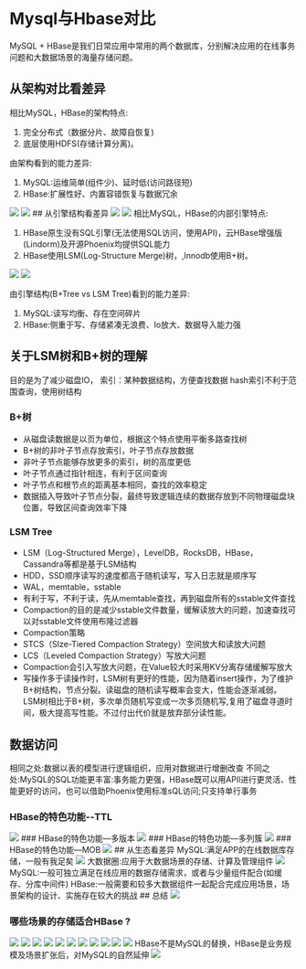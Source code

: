 # Mysql与Hbase对比

MySQL + HBase是我们日常应用中常用的两个数据库，分别解决应用的在线事务问题和大数据场景的海量存储问题。
## 从架构对比看差异
相比MySQL，HBase的架构特点:

1. 完全分布式（数据分片、故障自恢复)
2. 底层使用HDFS(存储计算分离)。

由架构看到的能力差异:

1. MySQL:运维简单(组件少)、延时低(访问路径短)
2. HBase:扩展性好、内置容错恢复与数据冗余
<img src="./images/20201209181720195.png">
<img src="./images/20201209181736770.png">
## 从引擎结构看差异
<img src="./images/20201209181916194.png">
<img src="./images/20201209181935132.png">
相比MySQL，HBase的内部引擎特点:

1. HBase原生没有SQL引擎(无法使用SQL访问，使用API)，云HBase增强版(Lindorm)及开源Phoenix均提供SQL能力
2. HBase使用LSM(Log-Structure Merge)树，,Innodb使用B+树。

<img src="./images/20201209182030309.png">
<img src="./images/20201209182056211.png">

由引擎结构(B+Tree vs LSM Tree)看到的能力差异:

1. MySQL:读写均衡、存在空间碎片
2. HBase:侧重于写、存储紧凑无浪费、Io放大、数据导入能力强

## 关于LSM树和B+树的理解

目的是为了减少磁盘IO，
索引：某种数据结构，方便查找数据
hash索引不利于范围查询，使用树结构
### B+树
- 从磁盘读数据是以页为单位，根据这个特点使用平衡多路查找树
- B+树的非叶子节点存放索引，叶子节点存放数据
- 非叶子节点能够存放更多的索引，树的高度更低
- 叶子节点通过指针相连，有利于区间查询
- 叶子节点和根节点的距离基本相同，查找的效率稳定
- 数据插入导致叶子节点分裂，最终导致逻辑连续的数据存放到不同物理磁盘块位置，导致区间查询效率下降

### LSM Tree
- LSM（Log-Structured Merge），LevelDB，RocksDB，HBase，Cassandra等都是基于LSM结构
- HDD，SSD顺序读写的速度都高于随机读写，写入日志就是顺序写
- WAL，memtable，sstable
- 有利于写，不利于读，先从memtable查找，再到磁盘所有的sstable文件查找
- Compaction的目的是减少sstable文件数量，缓解读放大的问题，加速查找可以对sstable文件使用布隆过滤器
- Compaction策略
- STCS（SIze-Tiered Compaction Strategy）空间放大和读放大问题
- LCS（Leveled Compaction Strategy）写放大问题
- Compaction会引入写放大问题，在Value较大时采用KV分离存储缓解写放大
- 写操作多于读操作时，LSM树有更好的性能，因为随着insert操作，为了维护B+树结构，节点分裂。读磁盘的随机读写概率会变大，性能会逐渐减弱。LSM树相比于B+树，多次单页随机写变成一次多页随机写,复用了磁盘寻道时间，极大提高写性能。不过付出代价就是放弃部分读性能。
## 数据访问
相同之处:数据以表的模型进行逻辑组织，应用对数据进行增删改查
不同之处:MySQL的SQL功能更丰富:事务能力更强，HBase既可以用APIl进行更灵活、性能更好的访问，也可以借助Phoenix使用标准sQL访问;只支持单行事务
### HBase的特色功能--TTL
<img src="./images/20201209182308463.png">
### HBase的特色功能—多版本
<img src="./images/20201209182411927.png">
### HBase的特色功能—多列簇
<img src="./images/20201209182436293.png">
### HBase的特色功能—MOB
<img src="./images/20201209182511870.png">
## 从生态看差异
MySQL:满足APP的在线数据库存储，一般有我足矣
<img src="./images/2020120918255281.png">
大数据圈:应用于大数据场景的存储、计算及管理组件
<img src="./images/20201209182643181.png">
MySQL:一般可独立满足在线应用的数据存储需求，或者与少量组件配合(如缓存、分库中间件)
HBase:一般需要和较多大数据组件一起配合完成应用场景，场景架构的设计、实施存在较大的挑战
## 总结
<img src="./images/20201209182730543.png">

### 哪些场景的存储适合HBase ?
<img src="./images/2020120918281379.png">
<img src="./images/20201209182829116.png">
<img src="./images/20201209182843623.png">
<img src="./images/20201209182901385.png">
<img src="./images/20201209182917614.png">
<img src="./images/20201209182937142.png">
<img src="./images/20201209182950351.png">
<img src="./images/20201209183005450.png">
<img src="./images/20201209183018645.png">
<img src="./images/20201209183032167.png">
<img src="./images/20201209183052682.png">
HBase不是MySQL的替换，HBase是业务规模及场景扩张后，对MySQL的自然延伸
<img src="./images/20201209183215423.png">

